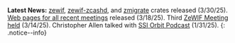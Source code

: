 **Latest News:** [zewif](https://github.com/BlockchainCommons/zewif), [zewif-zcashd](https://github.com/BlockchainCommons/zewif-zcashd), and [zmigrate](https://github.com/BlockchainCommons/zmigrate) crates released (3/30/25). [Web pages for all recent meetings](https://developer.blockchaincommons.com/meetings/) released (3/18/25). Third [ZeWIF Meeting held](https://developer.blockchaincommons.com/chains/zcash/zewif/meeting3/) (3/14/25). Christopher Allen talked with [SSI Orbit Podcast](https://www.blockchaincommons.com/videos/SSI-Podcast/) (1/31/25).
{: .notice--info}
